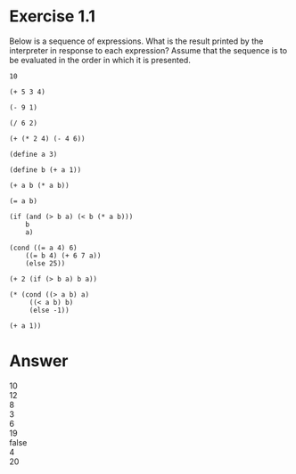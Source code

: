 Exercise 1.1
========================================

Below is a sequence of expressions. What is the result printed by the interpreter in response to each expression? Assume that the sequence is to be evaluated in the order in which it is presented.

    10
    
    (+ 5 3 4)
    
    (- 9 1)
    
    (/ 6 2)
    
    (+ (* 2 4) (- 4 6))
    
    (define a 3)
    
    (define b (+ a 1))
    
    (+ a b (* a b))
    
    (= a b)
    
    (if (and (> b a) (< b (* a b)))
        b
        a)
    
    (cond ((= a 4) 6)
        ((= b 4) (+ 6 7 a))
        (else 25))
    
    (+ 2 (if (> b a) b a))
    
    (* (cond ((> a b) a)
         ((< a b) b)
         (else -1))
    
    (+ a 1))





Answer
=======================================
10    
12    
8    
3    
6    
19    
false    
4    
20